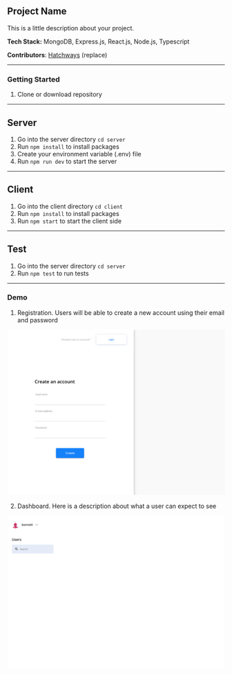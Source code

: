 ## Project Name

This is a little description about your project.

**Tech Stack:** MongoDB, Express.js, React.js, Node.js, Typescript

**Contributors**: [Hatchways](https://github.com/hatchways) (replace)

---

### Getting Started

1. Clone or download repository

---

## Server

1. Go into the server directory ```cd server```
2. Run ```npm install``` to install packages
3. Create your environment variable (.env) file
4. Run ```npm run dev``` to start the server

---

## Client

1. Go into the client directory ```cd client```
2. Run ```npm install``` to install packages
3. Run ```npm start``` to start the client side

---

## Test

1. Go into the server directory ```cd server```
2. Run ```npm test``` to run tests
---

### Demo

1. Registration. Users will be able to create a new account using their email and password

![Signup Demo](demo/images/signup.png)

2. Dashboard. Here is a description about what a user can expect to see

![Dashboard](demo/images/dashboard.png)
